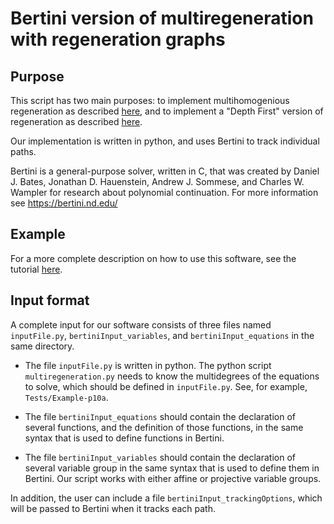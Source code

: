 Bertini version of multiregeneration with regeneration graphs
=============================================================

Purpose
-------

This script has two main purposes: to implement multihomogenious 
regeneration as described [here](https://www3.nd.edu/~jhauenst/preprints/hrMultiHom.pdf), and to implement a "Depth First" 
version of regeneration as described [here](https://arxiv.org/abs/1912.04394).

Our implementation is written in python, and uses Bertini to track 
individual paths.

Bertini is a general-purpose solver, written in C, that was created by
Daniel J. Bates, Jonathan D. Hauenstein, Andrew J. Sommese, and Charles W. Wampler
 for research about polynomial continuation. For more information see
https://bertini.nd.edu/

Example
-------

For a more complete description on how to use this software, see the tutorial [here](https://github.com/colinwcrowley/multiregeneration-tutorial).


Input format
------------

A complete input for our software consists of three files named 
`inputFile.py`, `bertiniInput_variables`, and `bertiniInput_equations` 
in the same directory.

 - The file `inputFile.py` is written in python. The python script 
   `multiregeneration.py` needs to know the multidegrees of the 
   equations to solve, which should be defined in `inputFile.py`. See, 
   for example, `Tests/Example-p10a`.

 - The file `bertiniInput_equations` should contain the declaration of 
   several functions, and the definition of those functions, in the same 
   syntax that is used to define functions in Bertini.

 - The file `bertiniInput_variables` should contain the declaration of 
   several variable group in the same 
   syntax that is used to define them in Bertini. Our script works with 
   either affine or projective variable groups.

In addition, the user can include a file `bertiniInput_trackingOptions`, 
which will be passed to Bertini when it tracks each path.
